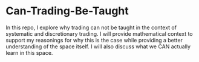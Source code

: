 # Can-Trading-Be-Taught
In this repo, I explore why trading can not be taught in the context of systematic and discretionary trading. I will provide mathematical context to support my reasonings for why this is the case while providing a better understanding of the space itself. I will also discuss what we CAN actually learn in this space.
